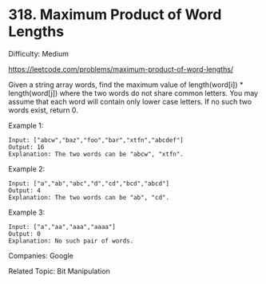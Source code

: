 # 318. Maximum Product of Word Lengths

Difficulty: Medium

https://leetcode.com/problems/maximum-product-of-word-lengths/

Given a string array words, find the maximum value of length(word[i]) * length(word[j]) where the two words do not share common letters. You may assume that each word will contain only lower case letters. If no such two words exist, return 0.

Example 1:
```
Input: ["abcw","baz","foo","bar","xtfn","abcdef"]
Output: 16 
Explanation: The two words can be "abcw", "xtfn".
```
Example 2:
```
Input: ["a","ab","abc","d","cd","bcd","abcd"]
Output: 4 
Explanation: The two words can be "ab", "cd".
```
Example 3:
```
Input: ["a","aa","aaa","aaaa"]
Output: 0 
Explanation: No such pair of words.
```

Companies: Google

Related Topic: Bit Manipulation
